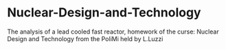 # Nuclear-Design-and-Technology
The analysis of a lead cooled fast reactor, homework of the curse: Nuclear Design and Technology from the PoliMi held by L.Luzzi
